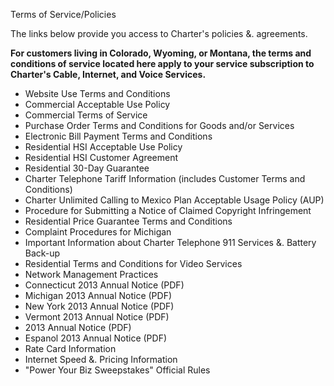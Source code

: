 Terms of Service/Policies

The links below provide you access to Charter's policies &. agreements.

**For customers living in Colorado, Wyoming, or Montana, the terms and conditions of service located here apply to your service subscription to Charter's Cable, Internet, and Voice Services.**

*   Website Use Terms and Conditions
*   Commercial Acceptable Use Policy
*   Commercial Terms of Service
*   Purchase Order Terms and Conditions for Goods and/or Services
*   Electronic Bill Payment Terms and Conditions
*   Residential HSI Acceptable Use Policy
*   Residential HSI Customer Agreement
*   Residential 30-Day Guarantee
*   Charter Telephone Tariff Information (includes Customer Terms and Conditions)
*   Charter Unlimited Calling to Mexico Plan Acceptable Usage Policy (AUP)
*   Procedure for Submitting a Notice of Claimed Copyright Infringement
*   Residential Price Guarantee Terms and Conditions
*   Complaint Procedures for Michigan
*   Important Information about Charter Telephone 911 Services &. Battery Back-up
*   Residential Terms and Conditions for Video Services
*   Network Management Practices
*   Connecticut 2013 Annual Notice (PDF)
*   Michigan 2013 Annual Notice (PDF)
*   New York 2013 Annual Notice (PDF)
*   Vermont 2013 Annual Notice (PDF)
*   2013 Annual Notice (PDF)
*   Espanol 2013 Annual Notice (PDF)
*   Rate Card Information
*   Internet Speed &. Pricing Information
*   "Power Your Biz Sweepstakes" Official Rules